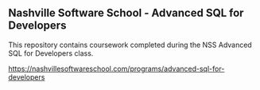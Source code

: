 ## Nashville Software School - Advanced SQL for Developers 

This repository contains coursework completed during the NSS Advanced SQL for Developers class. 

https://nashvillesoftwareschool.com/programs/advanced-sql-for-developers